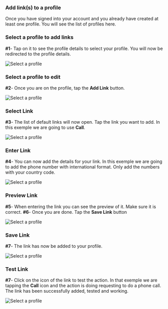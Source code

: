 ### **Add link(s) to a profile** <a name="add-link-profile-intro"></a>

Once you have signed into your account and you already have created at least one profile. You will see the list of profiles here.

### **Select a profile to add links** <a name="select-profile"></a>

**#1**- Tap on it to see the profile details to select your profile. You will now be redirected to the profile details.

![Select a profile](../images/tutorials/add-links/add-links-1.jpg)

### **Select a profile to edit** <a name="tap-add-link"></a>

**#2**- Once you are on the profile, tap the **Add Link** button.

![Select a profile](../images/tutorials/add-links/add-links-2.jpg)

### **Select Link** <a name="select-link"></a>

**#3**- The list of default links will now open. Tap the link you want to add. In this exemple we are going to use **Call**.

![Select a profile](../images/tutorials/add-links/add-links-3.jpg)

### **Enter Link** <a name="enter-link"></a>

**#4**- You can now add the details for your link. In this exemple we are going to add the phone number with international format. Only add the numbers with your country code.

![Select a profile](../images/tutorials/add-links/add-links-4.jpg)

### **Preview Link** <a name="enter-link-preview"></a>

**#5**- When entering the link you can see the preview of it. Make sure it is correct.
**#6**- Once you are done. Tap the **Save Link** button

![Select a profile](../images/tutorials/add-links/add-links-5.jpg)

### **Save Link** <a name="link-added"></a>

**#7**- The link has now be added to your profile.

![Select a profile](../images/tutorials/add-links/add-links-6.jpg)

### **Test Link** <a name="test-added"></a>

**#7**- Click on the icon of the link to test the action. In that exemple we are tapping the **Call** icon and the action is doing requesting to do a phone call. The link has been successfully added, tested and working.

![Select a profile](../images/tutorials/add-links/add-links-7.jpg)